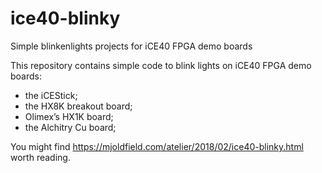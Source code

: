 # ice40-blinky

Simple blinkenlights projects for iCE40 FPGA demo boards

This repository contains simple code to blink lights on iCE40 FPGA demo boards:
* the iCEStick;
* the HX8K breakout board;
* Olimex’s HX1K board;
* the Alchitry Cu board;

You might find https://mjoldfield.com/atelier/2018/02/ice40-blinky.html worth reading.
